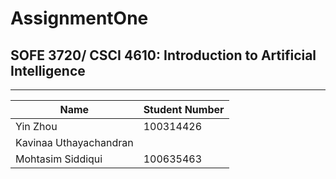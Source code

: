 # AssignmentOne
## SOFE 3720/ CSCI 4610: Introduction to Artificial Intelligence
----

Name| Student Number|
-|-
Yin Zhou|100314426
Kavinaa Uthayachandran |
Mohtasim Siddiqui | 100635463
